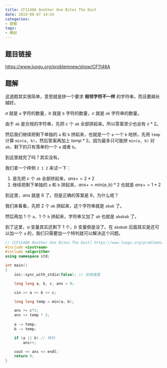```yaml
---
title: CF1148A Another One Bites The Dust
date: 2019-06-07 14:54
categories:
- 题解
tags: 
- 模拟
---
```


## 题目链接

https://www.luogu.org/problemnew/show/CF1148A

<!-- More -->

## 题解

这道题其实很简单，意思就是拼一个要求 **相邻字符不一样** 的字符串，而且要越长越好。

$a$ 就是 `a` 字符的数量，$b$ 就是 `b` 字符的数量，$c$ 就是 `ab` 字符串的数量。

由于 `ab` 是合规的字符串，先把 $c$ 个 `ab` 全部拼起来。所以答案至少也会有 $c*2$。

然后我们继续把剩下单独的 `a` 和 `b` 拼起来，也就是一个 `a` 一个 `b` 地拼。先用 `temp` 计算 `min(a, b)`，然后答案再加上 $temp*2$。因为最多只可能拼 `min(a, b)` 对 `ab`，剩下的只有落单的一个 `a` 或者 `b`。

到这里就完了吗？其实没有。

我们拿一个样例 `2 1 2` 来试一下：

1. 首先把 $c$ 个 `ab` 全部拼起来，$ans += 2*2$
2. 继续把剩下单独的 `a` 和 `b` 拼起来，$ans += min(a, b) * 2$ 也就是 $ans += 1*2$

到这里，$ans$ 就是 $6$ 了。但是正确的答案是 $8$，为什么呢？

我们来看看，先把 $2$ 个 `ab` 拼起来，这个字符串就是 `abab` 了。

然后再加 $1$ 个 `a`、$1$ 个 `b` 拼起来，字符串又加了 `ab` 也就是 `ababab` 了。

到了这里，$a$ 变量其实还剩下 1 个，$b$ 变量倒是没了。在 `ababab` 后面其实是还可以加一个 `a` 的，我们只需要加一个特判就可以解决这个问题。

```cpp
// [CF1148A Another One Bites The Dust] https://www.luogu.org/problemnew/show/CF1148A
#include <iostream>
#include <algorithm>
using namespace std;

int main()
{
    ios::sync_with_stdio(false); // 加快速度

    long long a, b, c, ans = 0;

    cin >> a >> b >> c;

    long long temp = min(a, b);

    ans += c*2;
    ans += temp * 2;
    
    a -= temp;
    b -= temp;

    if (a || b) // 特判
        ans++;

    cout << ans << endl;
    return 0;
}
```